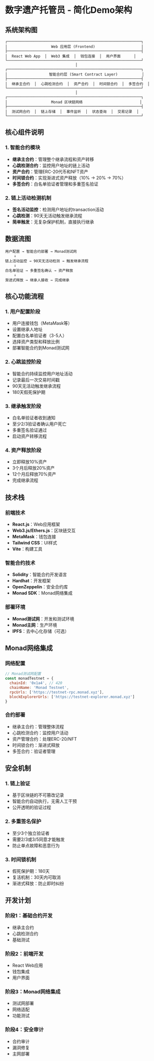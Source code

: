 # 数字遗产托管员 - 简化Demo架构

## 系统架构图

```
┌─────────────────────────────────────────────────────────────┐
│                    Web 应用层 (Frontend)                     │
├─────────────────────────────────────────────────────────────┤
│  React Web App  │  Web3 集成  │  钱包连接  │  用户界面      │
└─────────────────────────────────────────────────────────────┘
                                │
┌─────────────────────────────────────────────────────────────┐
│                   智能合约层 (Smart Contract Layer)           │
├─────────────────────────────────────────────────────────────┤
│  继承主合约  │  心跳检测合约  │  资产合约  │  时间锁合约  │  多签合约  │
└─────────────────────────────────────────────────────────────┘
                                │
┌─────────────────────────────────────────────────────────────┐
│                    Monad 区块链网络                          │
├─────────────────────────────────────────────────────────────┤
│  测试网合约  │  链上存储  │  事件监听  │  状态查询  │  交易记录  │
└─────────────────────────────────────────────────────────────┘
```

## 核心组件说明

### 1. 智能合约模块
- **继承主合约**：管理整个继承流程和资产转移
- **心跳检测合约**：监控用户地址的链上活动
- **资产合约**：管理ERC-20代币和NFT资产
- **时间锁合约**：实现渐进式资产释放（10% → 20% → 70%）
- **多签合约**：白名单验证者管理和多重签名验证

### 2. 链上活动检测机制
- **签名活动监控**：检测用户地址的transaction活动
- **心跳检测**：90天无活动触发继承流程
- **简单触发**：无复杂保护机制，直接执行继承

## 数据流图

```
用户配置 → 智能合约部署 → Monad测试网
    ↓
链上活动监控 → 90天无活动检测 → 触发继承流程
    ↓
白名单验证 → 多重签名确认 → 资产释放
    ↓
渐进式释放 → 继承人接收 → 完成继承
```

## 核心功能流程

### 1. 用户配置阶段
- 用户连接钱包（MetaMask等）
- 设置继承人地址
- 配置白名单验证者（3-5人）
- 选择资产类型和释放比例
- 部署智能合约到Monad测试网

### 2. 心跳监控阶段
- 智能合约持续监控用户地址活动
- 记录最后一次交易时间戳
- 90天无活动触发继承流程
- 180天假死保护期

### 3. 继承触发阶段
- 白名单验证者收到通知
- 至少2/3验证者确认用户死亡
- 多重签名验证通过
- 启动资产转移流程

### 4. 资产释放阶段
- 立即释放10%资产
- 3个月后释放20%资产
- 12个月后释放70%资产
- 完成继承流程

## 技术栈

### 前端技术
- **React.js**：Web应用框架
- **Web3.js/Ethers.js**：区块链交互
- **MetaMask**：钱包连接
- **Tailwind CSS**：UI样式
- **Vite**：构建工具

### 智能合约技术
- **Solidity**：智能合约开发语言
- **Hardhat**：开发框架
- **OpenZeppelin**：安全合约库
- **Monad SDK**：Monad网络集成

### 部署环境
- **Monad测试网**：开发和测试环境
- **Monad主网**：生产环境
- **IPFS**：去中心化存储（可选）

## Monad网络集成

### 网络配置
```javascript
// Monad测试网配置
const monadTestnet = {
  chainId: '0x1a4', // 420
  chainName: 'Monad Testnet',
  rpcUrls: ['https://testnet-rpc.monad.xyz'],
  blockExplorerUrls: ['https://testnet-explorer.monad.xyz']
}
```

### 合约部署
- 继承主合约：管理整体流程
- 心跳检测合约：监控用户活动
- 资产管理合约：处理ERC-20/NFT
- 时间锁合约：渐进式释放
- 多签合约：验证者管理

## 安全机制

### 1. 链上验证
- 基于区块链的不可篡改记录
- 智能合约自动执行，无需人工干预
- 公开透明的验证过程

### 2. 多重签名保护
- 至少3个独立验证者
- 需要2/3或3/5同意才能触发
- 防止单点故障和恶意行为

### 3. 时间锁机制
- 假死保护期：180天
- 复活机制：30天内可取消
- 渐进式释放：防止即时纠纷

## 开发计划

### 阶段1：基础合约开发
- 继承主合约
- 心跳检测合约
- 基础测试

### 阶段2：前端开发
- React Web应用
- 钱包集成
- 用户界面

### 阶段3：Monad网络集成
- 测试网部署
- 网络适配
- 功能测试

### 阶段4：安全审计
- 合约审计
- 漏洞修复
- 主网部署
